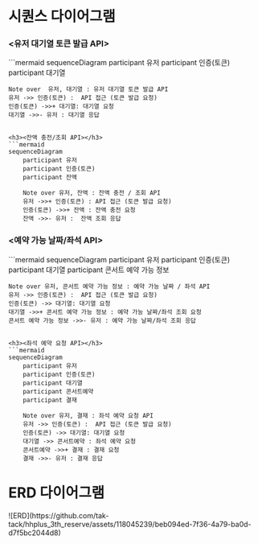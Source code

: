 <h1>시퀀스 다이어그램</h1>

<h3><유저 대기열 토큰 발급 API></h3>
```mermaid
sequenceDiagram
    participant 유저
    participant 인증(토큰)
    participant 대기열

    Note over  유저, 대기열 : 유저 대기열 토큰 발급 API
    유저 ->> 인증(토큰) :  API 접근 (토큰 발급 요청)
    인증(토큰) ->>+ 대기열: 대기열 요청
    대기열 ->>- 유저 : 대기열 응답

```

<h3><잔액 충전/조회 API></h3>
```mermaid
sequenceDiagram
    participant 유저
    participant 인증(토큰)
    participant 잔액

    Note over 유저, 잔액 : 잔액 충전 / 조회 API
    유저 ->>+ 인증(토큰) : API 접근 (토큰 발급 요청)
    인증(토큰) ->>+ 잔액 : 잔액 충전 요청
    잔액 ->>- 유저 :  잔액 조회 응답
```

<h3><예약 가능 날짜/좌석 API></h3>
```mermaid
sequenceDiagram
    participant 유저
    participant 인증(토큰)
    participant 대기열
    participant 콘서트 예약 가능 정보

    Note over 유저, 콘서트 예약 가능 정보 : 예약 가능 날짜 / 좌석 API
    유저 ->> 인증(토큰) :  API 접근 (토큰 발급 요청)
    인증(토큰) ->> 대기열: 대기열 요청
    대기열 ->>+ 콘서트 예약 가능 정보 : 예약 가능 날짜/좌석 조회 요청
    콘서트 예약 가능 정보 ->>- 유저 : 예약 가능 날짜/좌석 조회 응답
```

<h3><좌석 예약 요청 API></h3>
```mermaid
sequenceDiagram
    participant 유저
    participant 인증(토큰)
    participant 대기열
    participant 콘서트예약
    participant 결재

    Note over 유저, 결재 : 좌석 예약 요청 API
    유저 ->> 인증(토큰) :  API 접근 (토큰 발급 요청)
    인증(토큰) ->> 대기열: 대기열 요청
    대기열 ->> 콘서트예약 : 좌석 예약 요청
    콘서트예약 ->>+ 결재 : 결재 요청
    결재 ->>- 유저 : 결재 응답

```

<h1>ERD 다이어그램</h1>
![ERD](https://github.com/tak-tack/hhplus_3th_reserve/assets/118045239/beb094ed-7f36-4a79-ba0d-d7f5bc2044d8)